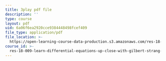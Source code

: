 ```yaml
---
title: 3play pdf file
description: ''
type: course
layout: pdf
uid: 6a06f6ea2920cce9384448498fcef409
file_type: application/pdf
file_location: >-
  https://open-learning-course-data-production.s3.amazonaws.com/res-18-009-learn-differential-equations-up-close-with-gilbert-strang-and-cleve-moler-fall-2015/6a06f6ea2920cce9384448498fcef409_RwBCrVB98s8.pdf
course_id: >-
  res-18-009-learn-differential-equations-up-close-with-gilbert-strang-and-cleve-moler-fall-2015
---
```

